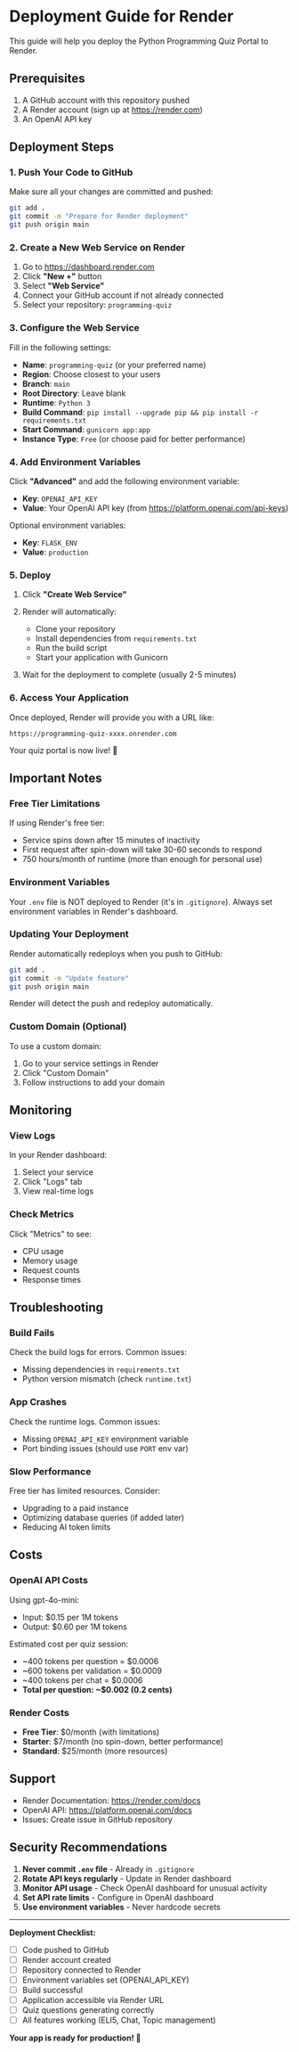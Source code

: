 # Deployment Guide for Render

This guide will help you deploy the Python Programming Quiz Portal to Render.

## Prerequisites

1. A GitHub account with this repository pushed
2. A Render account (sign up at https://render.com)
3. An OpenAI API key

## Deployment Steps

### 1. Push Your Code to GitHub

Make sure all your changes are committed and pushed:

```bash
git add .
git commit -m "Prepare for Render deployment"
git push origin main
```

### 2. Create a New Web Service on Render

1. Go to https://dashboard.render.com
2. Click **"New +"** button
3. Select **"Web Service"**
4. Connect your GitHub account if not already connected
5. Select your repository: `programming-quiz`

### 3. Configure the Web Service

Fill in the following settings:

- **Name**: `programming-quiz` (or your preferred name)
- **Region**: Choose closest to your users
- **Branch**: `main`
- **Root Directory**: Leave blank
- **Runtime**: `Python 3`
- **Build Command**: `pip install --upgrade pip && pip install -r requirements.txt`
- **Start Command**: `gunicorn app:app`
- **Instance Type**: `Free` (or choose paid for better performance)

### 4. Add Environment Variables

Click **"Advanced"** and add the following environment variable:

- **Key**: `OPENAI_API_KEY`
- **Value**: Your OpenAI API key (from https://platform.openai.com/api-keys)

Optional environment variables:
- **Key**: `FLASK_ENV`
- **Value**: `production`

### 5. Deploy

1. Click **"Create Web Service"**
2. Render will automatically:
   - Clone your repository
   - Install dependencies from `requirements.txt`
   - Run the build script
   - Start your application with Gunicorn

3. Wait for the deployment to complete (usually 2-5 minutes)

### 6. Access Your Application

Once deployed, Render will provide you with a URL like:
```
https://programming-quiz-xxxx.onrender.com
```

Your quiz portal is now live! 🎉

## Important Notes

### Free Tier Limitations

If using Render's free tier:
- Service spins down after 15 minutes of inactivity
- First request after spin-down will take 30-60 seconds to respond
- 750 hours/month of runtime (more than enough for personal use)

### Environment Variables

Your `.env` file is NOT deployed to Render (it's in `.gitignore`). Always set environment variables in Render's dashboard.

### Updating Your Deployment

Render automatically redeploys when you push to GitHub:

```bash
git add .
git commit -m "Update feature"
git push origin main
```

Render will detect the push and redeploy automatically.

### Custom Domain (Optional)

To use a custom domain:
1. Go to your service settings in Render
2. Click "Custom Domain"
3. Follow instructions to add your domain

## Monitoring

### View Logs

In your Render dashboard:
1. Select your service
2. Click "Logs" tab
3. View real-time logs

### Check Metrics

Click "Metrics" to see:
- CPU usage
- Memory usage
- Request counts
- Response times

## Troubleshooting

### Build Fails

Check the build logs for errors. Common issues:
- Missing dependencies in `requirements.txt`
- Python version mismatch (check `runtime.txt`)

### App Crashes

Check the runtime logs. Common issues:
- Missing `OPENAI_API_KEY` environment variable
- Port binding issues (should use `PORT` env var)

### Slow Performance

Free tier has limited resources. Consider:
- Upgrading to a paid instance
- Optimizing database queries (if added later)
- Reducing AI token limits

## Costs

### OpenAI API Costs

Using gpt-4o-mini:
- Input: $0.15 per 1M tokens
- Output: $0.60 per 1M tokens

Estimated cost per quiz session:
- ~400 tokens per question = $0.0006
- ~600 tokens per validation = $0.0009
- ~400 tokens per chat = $0.0006
- **Total per question: ~$0.002 (0.2 cents)**

### Render Costs

- **Free Tier**: $0/month (with limitations)
- **Starter**: $7/month (no spin-down, better performance)
- **Standard**: $25/month (more resources)

## Support

- Render Documentation: https://render.com/docs
- OpenAI API: https://platform.openai.com/docs
- Issues: Create issue in GitHub repository

## Security Recommendations

1. **Never commit `.env` file** - Already in `.gitignore`
2. **Rotate API keys regularly** - Update in Render dashboard
3. **Monitor API usage** - Check OpenAI dashboard for unusual activity
4. **Set API rate limits** - Configure in OpenAI dashboard
5. **Use environment variables** - Never hardcode secrets

---

**Deployment Checklist:**

- [ ] Code pushed to GitHub
- [ ] Render account created
- [ ] Repository connected to Render
- [ ] Environment variables set (OPENAI_API_KEY)
- [ ] Build successful
- [ ] Application accessible via Render URL
- [ ] Quiz questions generating correctly
- [ ] All features working (ELI5, Chat, Topic management)

**Your app is ready for production! 🚀**
